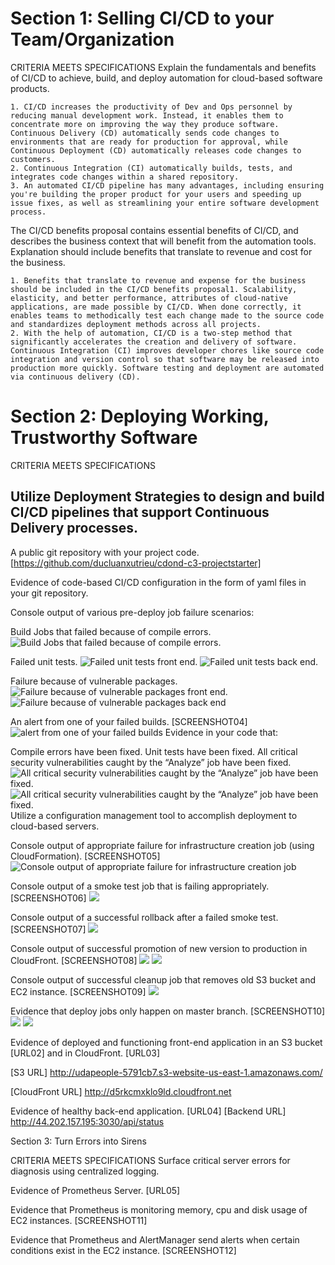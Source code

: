 # Section 1: Selling CI/CD to your Team/Organization

CRITERIA
MEETS SPECIFICATIONS
Explain the fundamentals and benefits of CI/CD to achieve, build, and deploy automation for cloud-based software products.

``` 
1. CI/CD increases the productivity of Dev and Ops personnel by reducing manual development work. Instead, it enables them to concentrate more on improving the way they produce software.
Continuous Delivery (CD) automatically sends code changes to environments that are ready for production for approval, while Continuous Deployment (CD) automatically releases code changes to customers. 
2. Continuous Integration (CI) automatically builds, tests, and integrates code changes within a shared repository.
3. An automated CI/CD pipeline has many advantages, including ensuring you're building the proper product for your users and speeding up issue fixes, as well as streamlining your entire software development process.
```

The CI/CD benefits proposal contains essential benefits of CI/CD, and describes the business context that will benefit from the automation tools. Explanation should include benefits that translate to revenue and cost for the business.
```
1. Benefits that translate to revenue and expense for the business should be included in the CI/CD benefits proposal1. Scalability, elasticity, and better performance, attributes of cloud-native applications, are made possible by CI/CD. When done correctly, it enables teams to methodically test each change made to the source code and standardizes deployment methods across all projects.
2. With the help of automation, CI/CD is a two-step method that significantly accelerates the creation and delivery of software. Continuous Integration (CI) improves developer chores like source code integration and version control so that software may be released into production more quickly. Software testing and deployment are automated via continuous delivery (CD).
```

# Section 2: Deploying Working, Trustworthy Software

CRITERIA
MEETS SPECIFICATIONS
## Utilize Deployment Strategies to design and build CI/CD pipelines that support Continuous Delivery processes.

A public git repository with your project code. [https://github.com/ducluanxutrieu/cdond-c3-projectstarter]

Evidence of code-based CI/CD configuration in the form of yaml files in your git repository.

Console output of various pre-deploy job failure scenarios:

Build Jobs that failed because of compile errors. ![Build Jobs that failed because of compile errors.](images/1._failed_because_of_compile_errors.png "")


Failed unit tests. 
![Failed unit tests front end.](images/2_Failed_unit_tests.png "")
![Failed unit tests back end.](images/2_Failed_unit_test_backend.png "")

Failure because of vulnerable packages.
![Failure because of vulnerable packages front end.](images/3_Failure_because_of_vulnerable_packages_frontend.png "")
![Failure because of vulnerable packages back end](images/3_Failure_because_of_vulnerable_packages_backend.png "")

An alert from one of your failed builds. [SCREENSHOT04]
![alert from one of your failed builds](images/4_Circle_ci_email.png)
Evidence in your code that:

Compile errors have been fixed.
Unit tests have been fixed.
All critical security vulnerabilities caught by the “Analyze” job have been fixed.
![All critical security vulnerabilities caught by the “Analyze” job have been fixed.](images/3_Fixed_vulnerable_packages_backend.png)
![All critical security vulnerabilities caught by the “Analyze” job have been fixed.](images/3_Fixed_vulnerable_packages_frontend.png)
Utilize a configuration management tool to accomplish deployment to cloud-based servers.

Console output of appropriate failure for infrastructure creation job (using CloudFormation). [SCREENSHOT05]
![Console output of appropriate failure for infrastructure creation job](images/5_infrastructure_build_failure.png)

Console output of a smoke test job that is failing appropriately. [SCREENSHOT06]
![](images/6_failed_smoke_test.png)

Console output of a successful rollback after a failed smoke test. [SCREENSHOT07]
![](images/7_rollback_successfully.png)

Console output of successful promotion of new version to production in CloudFront. [SCREENSHOT08]
![](images/8_success_job.png)
![](images/8_success_cloud_front.png)

Console output of successful cleanup job that removes old S3 bucket and EC2 instance. [SCREENSHOT09]
![](images/9_successful_cleanup_job.png)

Evidence that deploy jobs only happen on master branch. [SCREENSHOT10]
![](images/10_whole_process_1.png)
![](images/10_whole_process_2.png)

Evidence of deployed and functioning front-end application in an S3 bucket [URL02] and in CloudFront. [URL03]

[S3 URL] http://udapeople-5791cb7.s3-website-us-east-1.amazonaws.com/

[CloudFront URL] http://d5rkcmxklo9ld.cloudfront.net

Evidence of healthy back-end application. [URL04]
[Backend URL] http://44.202.157.195:3030/api/status

Section 3: Turn Errors into Sirens

CRITERIA
MEETS SPECIFICATIONS
Surface critical server errors for diagnosis using centralized logging.

Evidence of Prometheus Server. [URL05]

Evidence that Prometheus is monitoring memory, cpu and disk usage of EC2 instances. [SCREENSHOT11]

Evidence that Prometheus and AlertManager send alerts when certain conditions exist in the EC2 instance. [SCREENSHOT12]